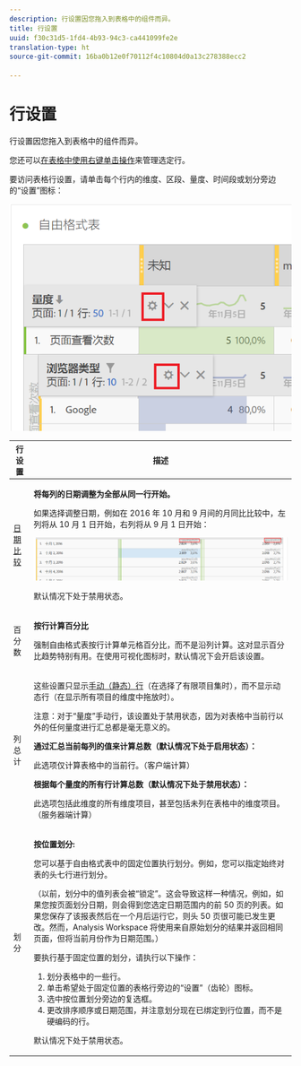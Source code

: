 ```yaml
---
description: 行设置因您拖入到表格中的组件而异。
title: 行设置
uuid: f30c31d5-1fd4-4b93-94c3-ca441099fe2e
translation-type: ht
source-git-commit: 16ba0b12e0f70112f4c10804d0a13c278388ecc2

---
```



# 行设置

行设置因您拖入到表格中的组件而异。

您还可以[在表格中使用右键单击操作](/help/analyze/analysis-workspace/visualizations/freeform-table.md)来管理选定行。

要访问表格行设置，请单击每个行内的维度、区段、量度、时间段或划分旁边的“设置”图标：

![](assets/row-settings.png)

<table id="table_7ACE6413DB1F40349ED2860020F92E55"> 
 <thead> 
  <tr> 
   <th colname="col1" class="entry"> 行设置 </th> 
   <th colname="col2" class="entry"> 描述 </th> 
  </tr>
 </thead>
 <tbody> 
  <tr> 
   <td colname="col1"> <p><a href="/help/analyze/analysis-workspace/components/calendar-date-ranges/time-comparison.md"  > 日期比较</a> </p> </td> 
   <td colname="col2"> <p><b>将每列的日期调整为全部从同一行开始。</b> </p> <p>如果选择调整日期，例如在 2016 年 10 月和 9 月间的月同比比较中，左列将从 10 月 1 日开始，右列将从 9 月 1 日开始： </p> <p><img placement="break"  src="assets/add-time-period-column3.png" width="500px" id="image_99398B13FEDA4715B8B818DF6093CA37" /> </p> <p>默认情况下处于禁用状态。 </p> </td> 
  </tr> 
  <tr> 
   <td colname="col1"> <p>百分数 </p> </td> 
   <td colname="col2"> <p><b>按行计算百分比</b> </p> <p>强制自由格式表按行计算单元格百分比，而不是沿列计算。这对显示百分比趋势特别有用。在使用<span class="uicontrol">可视化</span>图标时，默认情况下会开启该设置。 </p> </td> 
  </tr> 
  <tr> 
   <td colname="col1"> <p>列总计 </p> </td> 
   <td colname="col2"> <p>这些设置只显示<a href="/help/analyze/analysis-workspace/build-workspace-project/column-row-settings/manual-vs-dynamic-rows.md"  >手动（静态）行</a>（在选择了有限项目集时），而不显示动态行（在显示所有项目的维度中拖放时）。 <p>注意：对于<i></i>“量度”手动行，该设置处于禁用状态，因为对表格中当前行以外的任何量度进行汇总都是毫无意义的。 </p> </p> <p><b>通过汇总当前每列的值来计算总数（默认情况下处于启用状态）：</b> </p> <p>此选项仅计算表格中的当前行。（客户端计算） </p> <p><b>根据每个量度的所有行计算总数（默认情况下处于禁用状态）：</b> </p> <p>此选项包括此维度的所有维度项目，甚至包括未列在表格中的维度项目。（服务器端计算） </p> </td> 
  </tr> 
  <tr> 
   <td colname="col1"> <p>划分 </p> </td> 
   <td colname="col2"> <p><b>按位置划分:</b> </p> <p>您可以基于自由格式表中的固定位置执行划分。例如，您可以指定始终对表的头七行进行划分。 </p> <p>（以前，划分中的值列表会被“锁定”。这会导致这样一种情况，例如，如果您按<span class="term">页面</span>划分<span class="term">日期</span>，则会得到您选定日期范围内的前 50 页的列表。如果您保存了该报表然后在一个月后运行它，则头 50 页很可能已发生更改。然而，Analysis Workspace 将使用来自原始划分的结果并返回相同页面，但将当前月份作为日期范围。） </p> <p>要执行基于固定位置的划分，请执行以下操作： </p> 
    <ol id="ol_A396A11566AA4F52BC3ABBC373CEF477"> 
     <li id="li_BDAB1E9A48D44944A4F7C31F1182B923">划分表格中的一些行。 </li> 
     <li id="li_C5610437D3714CCEB9F3C771864B4336">单击希望处于固定位置的表格行旁边的“设置”（齿轮）图标。 </li> 
     <li id="li_675E429DC3B94201978166F9408D30B1">选中<span class="uicontrol">按位置划分</span>旁边的复选框。 </li> 
     <li id="li_E8A417D0D6D1438CAE825843BA0A7060">更改排序顺序或日期范围，并注意划分现在已绑定到行位置，而不是硬编码的行。 </li> 
    </ol> <p>默认情况下处于禁用状态。 </p> </td> 
  </tr> 
 </tbody> 
</table>

